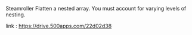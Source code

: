 Steamroller
Flatten a nested array. You must account for varying levels of nesting.

link : https://drive.500apps.com/22d02d38